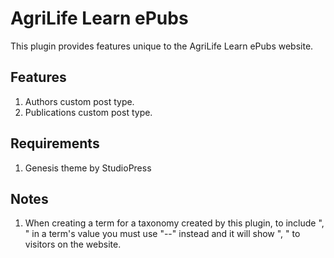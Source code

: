 # AgriLife Learn ePubs

This plugin provides features unique to the AgriLife Learn ePubs website.

## Features
1. Authors custom post type.
2. Publications custom post type.

## Requirements
1. Genesis theme by StudioPress

## Notes
1. When creating a term for a taxonomy created by this plugin, to include ", " in a term's value you must use "--" instead and it will show ", " to visitors on the website.
